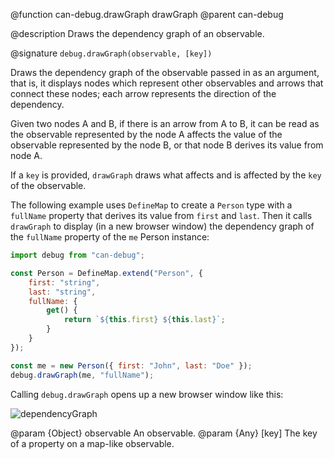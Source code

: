 @function can-debug.drawGraph drawGraph
@parent can-debug

@description Draws the dependency graph of an observable.

@signature `debug.drawGraph(observable, [key])`

Draws the dependency graph of the observable passed in as an argument, that is, it
displays nodes which represent other observables and arrows that connect these nodes;
each arrow represents the direction of the dependency. 

Given two nodes A and B, if there is an arrow from A to B, it can be read as the
observable represented by the node A affects the value of the observable represented
by the node B, or that node B derives its value from node A. 

If a `key` is provided, `drawGraph` draws what affects and is affected by the `key` 
of the observable.

The following example uses `DefineMap` to create a `Person` type with a `fullName`
property that derives its value from `first` and `last`. Then it calls `drawGraph` 
to display (in a new browser window) the dependency graph of the `fullName` property 
of the `me` Person instance:

```js
import debug from "can-debug";

const Person = DefineMap.extend("Person", {
	first: "string",
	last: "string",
	fullName: {
		get() {
			return `${this.first} ${this.last}`;
		}
	}
});

const me = new Person({ first: "John", last: "Doe" });
debug.drawGraph(me, "fullName");
```

Calling `debug.drawGraph` opens up a new browser window like this:

<img class="bit-docs-screenshot" alt="dependencyGraph" src="../node_modules/can-debug/doc/map-dependency-graph.png">

@param {Object} observable An observable.
@param {Any} [key] The key of a property on a map-like observable.
